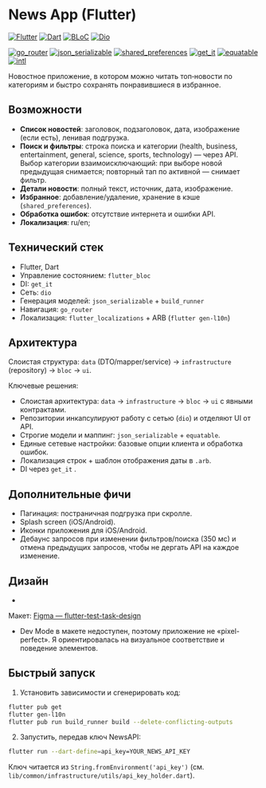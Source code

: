 # News App (Flutter)

[![Flutter](https://img.shields.io/badge/Flutter-02569B?logo=flutter&logoColor=white)](https://flutter.dev) [![Dart](https://img.shields.io/badge/Dart-0175C2?logo=dart&logoColor=white)](https://dart.dev) [![BLoC](https://img.shields.io/badge/BLoC-Pattern-7B1FA2)](https://bloclibrary.dev) [![Dio](https://img.shields.io/badge/dio-HTTP-00796B)](https://pub.dev/packages/dio)

[![go_router](https://img.shields.io/badge/go__router-Navigation-0F9D58)](https://pub.dev/packages/go_router) [![json_serializable](https://img.shields.io/badge/json__serializable-Models-4EAA25)](https://pub.dev/packages/json_serializable) [![shared_preferences](https://img.shields.io/badge/shared__preferences-Storage-795548)](https://pub.dev/packages/shared_preferences) [![get_it](https://img.shields.io/badge/get__it-DI-455A64)](https://pub.dev/packages/get_it) [![equatable](https://img.shields.io/badge/equatable-%3D%3D-607D8B)](https://pub.dev/packages/equatable) [![intl](https://img.shields.io/badge/intl-i18n-03A9F4)](https://pub.dev/packages/intl)

Новостное приложение, в котором можно читать топ‑новости по категориям и быстро сохранять
понравившиеся в избранное.

## Возможности

- **Список новостей**: заголовок, подзаголовок, дата, изображение (если есть), ленивая подгрузка.
- **Поиск и фильтры**: строка поиска и категории (health, business, entertainment, general, science,
  sports, technology) — через API. Выбор категории взаимоисключающий: при выборе новой предыдущая
  снимается; повторный тап по активной — снимает фильтр.
- **Детали новости**: полный текст, источник, дата, изображение.
- **Избранное**: добавление/удаление, хранение в кэше (`shared_preferences`).
- **Обработка ошибок**: отсутствие интернета и ошибки API.
- **Локализация**: ru/en;

## Технический стек

- Flutter, Dart
- Управление состоянием: `flutter_bloc`
- DI: `get_it`
- Сеть: `dio`
- Генерация моделей: `json_serializable` + `build_runner`
- Навигация: `go_router`
- Локализация: `flutter_localizations` + ARB (`flutter gen-l10n`)

## Архитектура

Слоистая структура: `data` (DTO/mapper/service) → `infrastructure` (repository) → `bloc` → `ui`.

Ключевые решения:

- Слоистая архитектура: `data` → `infrastructure` → `bloc` → `ui` с явными контрактами.
- Репозитории инкапсулируют работу с сетью (`dio`) и отделяют UI от API.
- Строгие модели и маппинг: `json_serializable` + `equatable`.
- Единые сетевые настройки: базовые опции клиента и обработка ошибок.
- Локализация строк + шаблон отображения даты в `.arb`.
- DI через `get_it` .

## Дополнительные фичи

- Пагинация: постраничная подгрузка при скролле.
- Splash screen (iOS/Android).
- Иконки приложения для iOS/Android.
- Дебаунс запросов при изменении фильтров/поиска (350 мс) и отмена предыдущих запросов, чтобы не
  дергать API на каждое изменение.

## Дизайн

-

Макет: [Figma — flutter-test-task-design](https://www.figma.com/design/V068gxSJ91FNAPv9Rp6UVN/flutter-test-task-design?node-id=0-1&p=f&t=Ksz5Ym2CLRS8v53G-0)

- Dev Mode в макете недоступен, поэтому приложение не «pixel-perfect». Я ориентировалась на
  визуальное соответствие и поведение элементов.

## Быстрый запуск

1) Установить зависимости и сгенерировать код:

```bash
flutter pub get
flutter gen-l10n
flutter pub run build_runner build --delete-conflicting-outputs
```

2) Запустить, передав ключ NewsAPI:

```bash
flutter run --dart-define=api_key=YOUR_NEWS_API_KEY
```

Ключ читается из `String.fromEnvironment('api_key')` (см.
`lib/common/infrastructure/utils/api_key_holder.dart`).